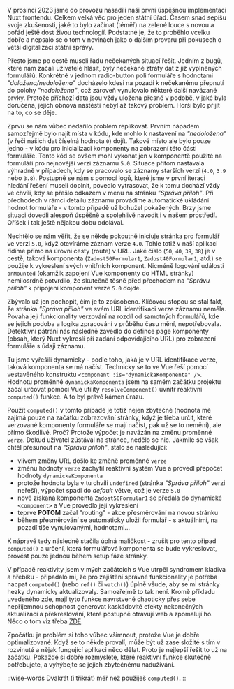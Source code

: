 <div>
<nuxt-tutorial />
</div>

V prosinci 2023 jsme do provozu nasadili naši první úspěšnou implementaci Nuxt frontendu. Celkem velká věc pro jeden státní úřad. Časem snad sepíšu svoje zkušenosti, jaké to bylo začínat (téměř) na zelené louce s novou a pořád ještě dost živou technologií. Podstatné je, že to proběhlo vcelku dobře a nepsalo se o tom v novinách jako o dalším provaru při pokusech o větší digitalizaci státní správy.

Přesto jsme po cestě museli řadu nečekaných situací řešit. Jedním z bugů, které nám začali uživatelé hlásit, byly nečekané ztráty dat z již vyplněných formulářů. Konkrétně v jednom radio-button poli formuláře s hodnotami _"doložena/nedoložena"_ docházelo kdesi na pozadí k nečekanému přepnutí do polohy _"nedoložena"_, což zároveň vynulovalo některé další navázané prvky. Protože příchozí data jsou vždy uložena přesně v podobě, v jaké byla doručena, jejich obnova naštěstí nebyl až takový problém. Horší bylo přijít na to, co se děje.

Zprvu se nám vůbec nedařilo problém replikovat. Prvním nápadem samozřejmě bylo najít místa v kódu, kde mohlo k nastavení na _"nedoložena"_ (v řeči našich dat číselná hodnota `0`) dojít. Takové místo ale bylo pouze jedno - v kódu pro inicializaci komponenty na zobrazení této části formuláře. Tento kód se ovšem mohl vykonat jen v komponentě použité na formuláři pro nejnovější verzi záznamu `5.0`. Situace přitom nastávala výhradně v případech, kdy se pracovalo se záznamy starších verzí (`4.0`, `3.9` nebo `3.8`). Postupně se nám s pomocí logů, které jsme v první iteraci hledání řešení museli doplnit, povedlo vytrasovat, že k tomu dochází vždy ve chvíli, kdy se přešlo odkazem v menu na stránku _"Správa příloh"_. Při přechodech v rámci detailu záznamu provádíme automatické ukládání hodnot formuláře - v tomto případě už bohužel pokažených. Brzy jsme situaci dovedli alespoň úspěšně a spolehlivě navodit i v našem prostředí. Oříšek i tak ještě nějakou dobu odolával.

Nechtělo se nám věřit, že se někde pokoutně iniciuje stránka pro formulář ve verzi `5.0`, když otevíráme záznam verze `4.0`. Tohle totiž v naší aplikaci řídíme přímo na úrovni cesty (route) v URL. Jaké číslo (`50`, `40`, `39`, `38`) je v cestě, taková komponenta (`Zadost50Formular1`, `Zadost40Formular1`, atd.) se použije k vykreslení svých vnitřních komponent. Nicméně logování události `onMounted` (okamžik zapojení Vue komponenty do HTML stránky) nemilosrdně potvrdilo, že skutečně těsně před přechodem na _"Správu příloh"_ k připojení komponent verze `5.0` dojde.

Zbývalo už jen pochopit, čím je to způsobeno. Klíčovou stopou se stal fakt, že stránka _"Správa příloh"_ ve svém URL identifikaci verze záznamu neměla. Povaha její funkcionality verzování na rozdíl od samotných formulářů, kde se jejich podoba a logika zpracování v průběhu času mění, nepotřebovala. Detektivní pátrání nás následně zavedlo do defince page komponenty (obsah, který Nuxt vykreslí při zadání odpovídajícího URL) pro zobrazení formuláře s údaji záznamu.

Tu jsme vyřešili dynamicky - podle toho, jaká je v URL identifikace verze, taková komponenta se má načíst. Technicky se to ve Vue řeší pomocí vestavěného konstruktu `<component :is="dynamickaKomponenta" />`. Hodnotu proměnné `dynamickaKomponenta` jsem na samém začátku projektu začal určovat pomocí Vue utility `resolveComponent()` uvnitř reaktivní `computed()` funkce. A to byl právě kámen úrazu.

Použít `computed()` v tomto případě je totiž nejen zbytečné (hodnota mě zajímá pouze na začátku zobrazování stránky, když je třeba určit, které verzované komponenty formuláře se mají načíst, pak už se to nemění), ale přímo škodlivé. Proč? Protože výpočet je navázán na změnu proměnné `verze`. Dokud uživatel zústával na stránce, nedělo se nic. Jakmile se však chtěl přesunout na _"Správu příloh"_, stalo se následující:

- vlivem změny URL došlo ke změně proměnné `verze`
- změnu hodnoty `verze` zachytil reaktivní systém Vue a provedl přepočet hodnoty `dynamickaKomponenta`
- protože hodnota byla v tu chvíli `undefined` (stránka _"Správa příloh"_ verzi neřeší), výpočet spadl do _default_ větve, což je verze `5.0`
- nově získaná komponenta `Zadost50Formular1` se předala do dynamické `<component>` a Vue provedlo její vykreslení
- teprve **POTOM** začal "routing" - akce přesměrování na novou stránku
- během přesměrování se automaticky uložil formulář - s aktuálními, na pozadí tiše vynulovanými, hodnotami...

K nápravě tedy následně stačila úplná maličkost - zrušit pro tento případ `computed()` a určení, která formulářová komponenta se bude vykreslovat, provést pouze jednou během setup fáze stránky.

V případě reaktivity jsem v mých začátcích s Vue utrpěl syndromem kladiva a hřebíku - připadalo mi, že pro zajištění správné funkcionality je potřeba nacpat `computed()` (nebo `ref()` či `watch()`) úplně všude, aby se mi stránky hezky dynamicky aktualizovaly. Samozřejmě to tak není. Kromě příkladu uvedeného zde, mají tyto funkce navrstvené chaoticky přes sebe nepříjemnou schopnost generovat kaskádovité efekty nekonečných aktualizací a překreslování, které postupně otravují web a zpomalují ho. Něco o tom viz třeba [ZDE](https://dev.to/linusborg/vue-when-a-computed-property-can-be-the-wrong-tool-195j).

Zpočátku je problém si toho vůbec všimnout, protože Vue je dobře optimalizované. Když se to někde provalí, může být už zase složité s tím v rozvinuté a nějak fungující aplikaci něco dělat. Proto je nejlepší řešit to už na začátku. Pokaždé si dobře rozmyslete, které reaktivní funkce skutečně potřebujete, a vyhýbejte se jejich zbytečnému nadužívání.

::wise-words
Dvakrát (i třikrát) měř než použiješ `computed()`.
::
